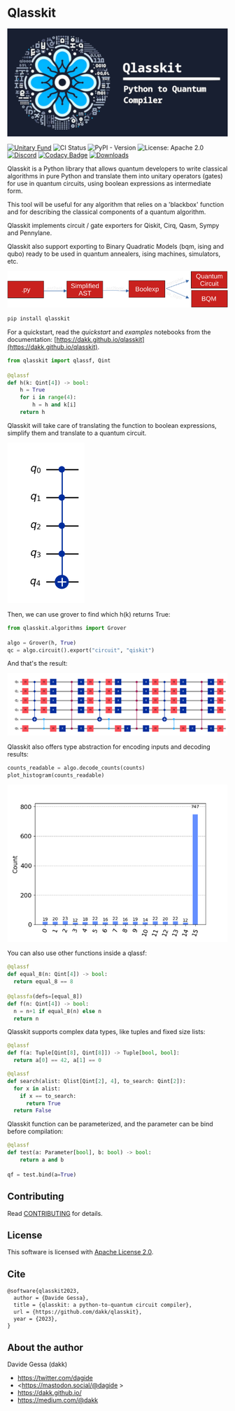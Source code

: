 # Qlasskit

![Logo](docs/source/_images/logo/header.png)

[![Unitary Fund](https://img.shields.io/badge/supported_by-Unitary_Fund-ffff00.svg)](https://unitary.fund)
![CI Status](https://github.com/dakk/qlasskit/actions/workflows/ci.yaml/badge.svg)
![PyPI - Version](https://img.shields.io/pypi/v/qlasskit)
![License: Apache 2.0](https://img.shields.io/badge/license-Apache_2.0-blue)
[![Discord](https://img.shields.io/badge/qlasskit-Discord-yellow?logo=discord&logoColor=f5f5f5)](https://discord.com/channels/764231928676089909/1210279373865754624)
[![Codacy Badge](https://app.codacy.com/project/badge/Grade/05acc06af76848028183a66448217d91)](https://app.codacy.com/gh/dakk/qlasskit/dashboard?utm_source=gh&utm_medium=referral&utm_content=&utm_campaign=Badge_grade)
[![Downloads](https://static.pepy.tech/badge/qlasskit)](https://pepy.tech/project/qlasskit)


Qlasskit is a Python library that allows quantum developers to write classical algorithms in pure Python and translate them into unitary operators (gates) for use in quantum circuits, using boolean expressions as intermediate form.

This tool will be useful for any algorithm that relies on a 'blackbox' function and for describing the classical components of a quantum algorithm.

Qlasskit implements circuit / gate exporters for Qiskit, Cirq, Qasm, Sympy and Pennylane.

Qlasskit also support exporting to Binary Quadratic Models (bqm, ising and qubo) ready to be used in
quantum annealers, ising machines, simulators, etc.


![Transformations](docs/source/_images/trasformations/qlasskit_transformations.png)


```bash
pip install qlasskit
```

For a quickstart, read the _quickstart_ and _examples_ notebooks from the documentation: [https://dakk.github.io/qlasskit](https://dakk.github.io/qlasskit).

```python
from qlasskit import qlassf, Qint 

@qlassf
def h(k: Qint[4]) -> bool:
    h = True
    for i in range(4):
        h = h and k[i]
    return h
```


Qlasskit will take care of translating the function to boolean expressions, simplify them and
translate to a quantum circuit.

![Grover](docs/source/_images/h_circ.png)

Then, we can use grover to find which h(k) returns True:

```python
from qlasskit.algorithms import Grover

algo = Grover(h, True)
qc = algo.circuit().export("circuit", "qiskit")
```

And that's the result:

![Grover](docs/source/_images/grover_circ.png)

Qlasskit also offers type abstraction for encoding inputs and decoding results:

```python
counts_readable = algo.decode_counts(counts)
plot_histogram(counts_readable)
```

![Decoded counts](docs/source/_images/grover_decoded.png)

You can also use other functions inside a qlassf:

```python
@qlassf
def equal_8(n: Qint[4]) -> bool:
  return equal_8 == 8

@qlassfa(defs=[equal_8])
def f(n: Qint[4]) -> bool:
  n = n+1 if equal_8(n) else n
  return n
```

Qlasskit supports complex data types, like tuples and fixed size lists:

```python
@qlassf
def f(a: Tuple[Qint[8], Qint[8]]) -> Tuple[bool, bool]:
  return a[0] == 42, a[1] == 0
```

```python
@qlassf
def search(alist: Qlist[Qint[2], 4], to_search: Qint[2]):
  for x in alist:
    if x == to_search:
      return True
  return False
```


Qlasskit function can be parameterized, and the parameter can be bind before compilation:

```python
@qlassf
def test(a: Parameter[bool], b: bool) -> bool:
    return a and b

qf = test.bind(a=True)
```


## Contributing

Read [CONTRIBUTING](CONTRIBUTING.md) for details.

## License

This software is licensed with [Apache License 2.0](LICENSE).


## Cite

```
@software{qlasskit2023,
  author = {Davide Gessa},
  title = {qlasskit: a python-to-quantum circuit compiler},
  url = {https://github.com/dakk/qlasskit},
  year = {2023},
}
```

## About the author

Davide Gessa (dakk)
- <https://twitter.com/dagide>
- <https://mastodon.social/@dagide >
- <https://dakk.github.io/>
- <https://medium.com/@dakk>